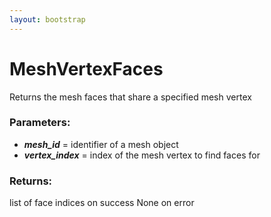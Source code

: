 ```yaml
---
layout: bootstrap
---
```


# MeshVertexFaces

Returns the mesh faces that share a specified mesh vertex
          

### Parameters:

- ***mesh_id*** = identifier of a mesh object
- ***vertex_index*** = index of the mesh vertex to find faces for
        

### Returns:


list of face indices on success
None on error
        


